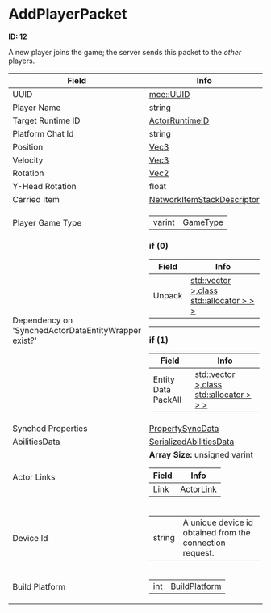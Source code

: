 # AddPlayerPacket

__ID: 12__

A new player joins the game; the server sends this packet to the *other* players.

<table><thead><tr><th>Field</th><th>Info</th></tr></thead><tbody>
<tr><td>UUID</td><td><a href="../types/mce_UUID.md">mce::UUID</a></td></tr>
<tr><td>Player Name</td><td>string</td></tr>
<tr><td>Target Runtime ID</td><td><a href="../types/ActorRuntimeID.md">ActorRuntimeID</a></td></tr>
<tr><td>Platform Chat Id</td><td>string</td></tr>
<tr><td>Position</td><td><a href="../types/Vec3.md">Vec3</a></td></tr>
<tr><td>Velocity</td><td><a href="../types/Vec3.md">Vec3</a></td></tr>
<tr><td>Rotation</td><td><a href="../types/Vec2.md">Vec2</a></td></tr>
<tr><td>Y-Head Rotation</td><td>float</td></tr>
<tr><td>Carried Item</td><td><a href="../types/NetworkItemStackDescriptor.md">NetworkItemStackDescriptor</a></td></tr>
<tr><td>Player Game Type</td><td><table><tbody><tr><td>varint</td><td><a href="../enums/GameType.md">GameType</a></td></tr></tbody></table></td></tr>
<tr><td>Dependency on 'SynchedActorDataEntityWrapper exist?'</td><td><b>if (0)</b><br>
  <table><thead><tr><th>Field</th><th>Info</th></tr></thead><tbody>
  <tr><td>Unpack</td><td><a href="../types/DataItem[].md">std::vector<class std::unique_ptr<class DataItem,struct std::default_delete<class DataItem> >,class std::allocator<class std::unique_ptr<class DataItem,struct std::default_delete<class DataItem> > > ></a></td></tr>
  </tbody></table><hr>
  <b>if (1)</b><br>
  <table><thead><tr><th>Field</th><th>Info</th></tr></thead><tbody>
  <tr><td>Entity Data PackAll</td><td><a href="../types/DataItem[].md">std::vector<class std::unique_ptr<class DataItem,struct std::default_delete<class DataItem> >,class std::allocator<class std::unique_ptr<class DataItem,struct std::default_delete<class DataItem> > > ></a></td></tr>
  </tbody></table></td></tr>
<tr><td>Synched Properties</td><td><a href="../types/PropertySyncData.md">PropertySyncData</a></td></tr>
<tr><td>AbilitiesData</td><td><a href="../types/SerializedAbilitiesData.md">SerializedAbilitiesData</a></td></tr>
<tr><td>Actor Links</td><td><b>Array Size:</b> unsigned varint
  <table><thead><tr><th>Field</th><th>Info</th></tr></thead><tbody>
  <tr><td>Link</td><td><a href="../types/ActorLink.md">ActorLink</a></td></tr>
  </tbody></table></td></tr>
<tr><td>Device Id</td><td><table><tbody><tr><td>string</td><td>A unique device id obtained from the connection request.</td></tr></tbody></table></td></tr>
<tr><td>Build Platform</td><td><table><tbody><tr><td>int</td><td><a href="../enums/BuildPlatform.md">BuildPlatform</a></td></tr></tbody></table></td></tr>
</tbody></table>